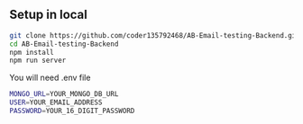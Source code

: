  

## Setup in local

```bash
git clone https://github.com/coder135792468/AB-Email-testing-Backend.git
cd AB-Email-testing-Backend
npm install 
npm run server
```

You will need .env file

```bash
MONGO_URL=YOUR_MONGO_DB_URL
USER=YOUR_EMAIL_ADDRESS
PASSWORD=YOUR_16_DIGIT_PASSWORD

```
